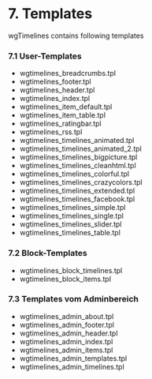# 7. Templates

wgTimelines contains following templates

### 7.1 User-Templates
* wgtimelines_breadcrumbs.tpl
* wgtimelines_footer.tpl
* wgtimelines_header.tpl
* wgtimelines_index.tpl
* wgtimelines_item_default.tpl
* wgtimelines_item_table.tpl
* wgtimelines_ratingbar.tpl
* wgtimelines_rss.tpl
* wgtimelines_timelines_animated.tpl
* wgtimelines_timelines_animated_2.tpl
* wgtimelines_timelines_bigpicture.tpl
* wgtimelines_timelines_cleanhtml.tpl
* wgtimelines_timelines_colorful.tpl
* wgtimelines_timelines_crazycolors.tpl
* wgtimelines_timelines_extended.tpl
* wgtimelines_timelines_facebook.tpl
* wgtimelines_timelines_simple.tpl
* wgtimelines_timelines_single.tpl
* wgtimelines_timelines_slider.tpl
* wgtimelines_timelines_table.tpl

### 7.2 Block-Templates
* wgtimelines_block_timelines.tpl
* wgtimelines_block_items.tpl

### 7.3 Templates vom Adminbereich
* wgtimelines_admin_about.tpl
* wgtimelines_admin_footer.tpl
* wgtimelines_admin_header.tpl
* wgtimelines_admin_index.tpl
* wgtimelines_admin_items.tpl
* wgtimelines_admin_templates.tpl
* wgtimelines_admin_timelines.tpl
